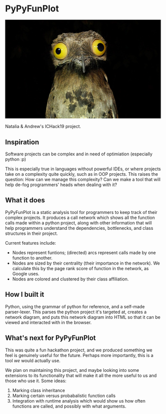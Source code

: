 # PyPyFunPlot #

![alt text](src/res/bird.png)

Natalia & Andrew's ICHack19 project.

## Inspiration

Software projects can be complex and in need of optimiation (especially python :p)

This is especially true in languages without powerful IDEs, or where projects take on a complexity quite quickly, such as in OOP projects. This raises the question: How can we manage this complexity? Can we make a tool that will help de-fog programmers' heads when dealing with it?

## What it does

PyPyFunPlot is a static analysis tool for programmers to keep track of their complex projects. It produces a call network which shows all the function calls made within a python project, along with other information that will help programmers understand the dependencies, bottlenecks, and class structures in their project.

Current features include:
* Nodes represent funtions; (directed) arcs represent calls made by one function to another.
* Nodes are sized by their centrality (their importance in the network). We calculate this by the page rank score of function in the network, as Google uses.
* Nodes are colored and clustered by their class affiliation.

## How I built it

Python, using the grammar of python for reference, and a self-made parser-lexer. This parses the python project it's targeted at, creates a network diagram, and puts this network diagram into HTML so that it can be viewed and interacted with in the browser.

## What's next for PyPyFunPlot

This was quite a fun hackathon project, and we produced something we feel is genuinely useful for the future. Perhaps more importantly, this is a tool *we* would actually use.

We plan on maintaining this project, and maybe looking into some extensions to its functionality that will make it all the more useful to us and those who use it. Some ideas:

1. Marking class inheritance
2. Marking certain versus probabalistic function calls
3. Integration with runtime analysis which would show us how often functions are called, and possibly with what arguments.
